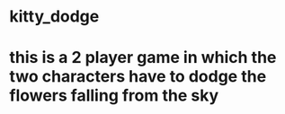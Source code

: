 # kitty_dodge
# this is a 2 player game in which the two characters have to dodge the flowers falling from the sky

